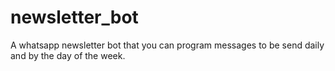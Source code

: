# newsletter_bot
A whatsapp newsletter bot that you can program messages to be send daily and by the day of the week.
